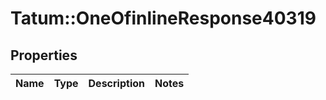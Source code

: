 # Tatum::OneOfinlineResponse40319

## Properties
Name | Type | Description | Notes
------------ | ------------- | ------------- | -------------

